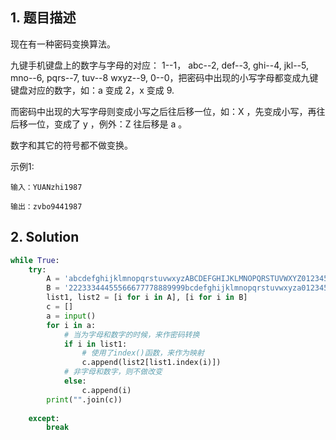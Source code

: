 ## 1. 题目描述

现在有一种密码变换算法。

九键手机键盘上的数字与字母的对应： 1--1， abc--2, def--3, ghi--4, jkl--5, mno--6, pqrs--7, tuv--8 wxyz--9, 0--0，把密码中出现的小写字母都变成九键键盘对应的数字，如：a 变成 2，x 变成 9.

而密码中出现的大写字母则变成小写之后往后移一位，如：X ，先变成小写，再往后移一位，变成了 y ，例外：Z 往后移是 a 。

数字和其它的符号都不做变换。



示例1:

```
输入：YUANzhi1987

输出：zvbo9441987
```



## 2. Solution

```python
while True:
    try:
        A = 'abcdefghijklmnopqrstuvwxyzABCDEFGHIJKLMNOPQRSTUVWXYZ0123456789'
        B = '22233344455566677778889999bcdefghijklmnopqrstuvwxyza0123456789'
        list1, list2 = [i for i in A], [i for i in B]
        c = []
        a = input()
        for i in a:
            # 当为字母和数字的时候，来作密码转换
            if i in list1:
                # 使用了index()函数，来作为映射
                c.append(list2[list1.index(i)])
            # 非字母和数字，则不做改变
            else:
                c.append(i)
        print("".join(c))
        
    except:
        break
```

